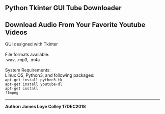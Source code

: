 ## Python Tkinter GUI Tube Downloader
## Download Audio From Your Favorite Youtube Videos


GUI designed with Tkinter
<br><br>
File formats available:
<br>
.wav, .mp3, .m4a
<br><br>
System Requirements:
<br>
Linux OS, Python3, and following packages:
<br>
<code>apt-get install python3-tk</code>
<br>
<code>apt-get install youtube-dl</code>
<br>
<code>apt-get install ffmpeg</code>
<br>

<hr>
<b>Author: James Loye Colley  17DEC2018</b>
